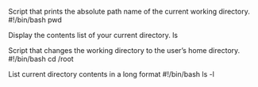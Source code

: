 Script that prints the absolute path name of the current working directory.
#!/bin/bash
pwd

Display the contents list of your current directory.
ls

Script that changes the working directory to the user’s home directory.
#!/bin/bash                                                                     cd /root

List current directory contents in a long format
#!/bin/bash
ls -l 
